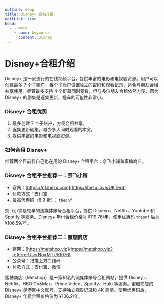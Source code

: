 ```yaml
---
outline: deep
title: Disney+ 合租介绍
editLink: true
head:
  - - meta
    - name: keywords
      content: Disney
---
```

# Disney+合租介绍

Disney+ 是一家流行的在线视频平台，提供丰富的电影和电视剧资源。用户可以创建最多 7 个子账户，每个子账户设置独立的密码和观看记录，适合与朋友合租共享使用。尽管最多支持 4 个屏幕同时观看，但与多位朋友合租依然方便，因为 Disney+ 的剧集是逐集更新，撞车的可能性非常小。

### Disney+ 合租优势

1.  最多创建 7 个子账户，方便合租共享。
2.  逐集更新剧集，减少多人同时观看的冲突。
3.  提供丰富的电影和电视剧资源。

### 如何合租 Disney+

推荐两个目前我自己也在用的 Disney+ 合租平台：奈飞小铺和蜜糖商店。

### Disney+ 合租平台推荐一：奈飞小铺

+   官网：[https://nf.ihezu.com](https://ihezu.love/UKTer6)
+   付款方式：支付宝
+   最高优惠码（8.9 折）： `theonf`

奈飞小铺是较早的流媒体账号合租平台，提供 Disney+、Netflix、Youtube 和 Spotify 等服务。Disney+ 年付合租价格为 ¥119.76/年，使用优惠码 `theonf` 后为 ¥106.59/年。

### Disney+ 合租平台推荐二：蜜糖商店

+   官网：[https://metshop.vip](https://metshop.vip?referrerUserNo=MTU51076)
+   公众号：扫描上方二维码
+   付款方式：支付宝、微信

蜜糖商店（Metshop）是一家知名的流媒体账号合租网站，提供 Disney+、Netflix、HBO Go&Max、Prime Video、Spotify、Hulu 等服务。蜜糖商店的 Disney+ 是港区中文账号，支持独立观影记录和 4K 高清。使用优惠码后，Disney+ 年费合租价格仅为 ¥106.2/年。
